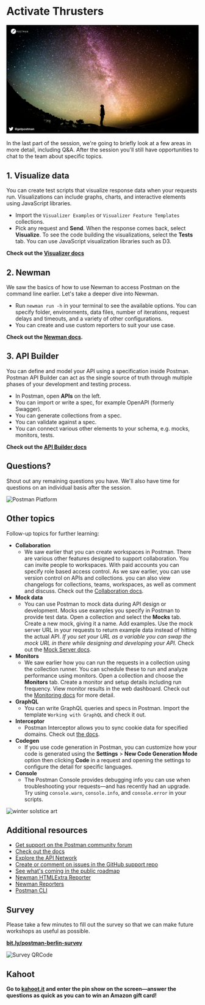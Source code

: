# Activate Thrusters

![Activate](./Activate.jpg)

In the last part of the session, we're going to briefly look at a few areas in more detail, including Q&A. After the session you'll still have opportunities to chat to the team about specific topics.

## 1. Visualize data

You can create test scripts that visualize response data when your requests run. Visualizations can include graphs, charts, and interactive elements using JavaScript libraries.

* Import the `Visualizer Examples` or `Visualizer Feature Templates` collections.
* Pick any request and __Send__. When the response comes back, select __Visualize__. To see the code building the visualizations, select the __Tests__ tab. You can use JavaScript visualization libraries such as D3.

**Check out the [Visualizer docs](https://learning.postman.com/docs/postman/sending-api-requests/visualizer/)**

## 2. Newman

We saw the basics of how to use Newman to access Postman on the command line earlier. Let's take a deeper dive into Newman.

* Run `newman run -h` in your terminal to see the available options. You can specify folder, environments, data files, number of iterations, request delays and timeouts, and a variety of other configurations.
* You can create and use custom reporters to suit your use case.

__Check out the [Newman docs](https://learning.postman.com/docs/postman/collection-runs/command-line-integration-with-newman/).__

## 3. API Builder

You can define and model your API using a specification inside Postman. Postman API Builder can act as the single source of truth through multiple phases of your development and testing process.

* In Postman, open __APIs__ on the left.
* You can import or write a spec, for example OpenAPI (formerly Swagger).
* You can generate collections from a spec.
* You can validate against a spec.
* You can connect various other elements to your schema, e.g. mocks, monitors, tests.

**Check out the [API Builder docs](https://learning.postman.com/docs/postman/design-and-develop-apis/the-api-workflow/)**

## Questions?

Shout out any remaining questions you have. We'll also have time for questions on an individual basis after the session.

![Postman Platform](./platform.png)

## Other topics

Follow-up topics for further learning:

* __Collaboration__
  * We saw earlier that you can create workspaces in Postman. There are various other features designed to support collaboration. You can invite people to workspaces. With paid accounts you can specify role based access control. As we saw earlier, you can use version control on APIs and collections. you can also view changelogs for collections, teams, workspaces, as well as comment and discuss. Check out the [Collaboration docs](https://learning.postman.com/docs/postman/collaboration/collaboration-intro/).
* __Mock data__
  * You can use Postman to mock data during API design or development. Mocks use examples you specify in Postman to provide test data. Open a collection and select the __Mocks__ tab. Create a new mock, giving it a name. Add examples. Use the mock server URL in your requests to return example data instead of hitting the actual API. _If you set your URL as a variable you can swap the mock URL in there while designing and developing your API._ Check out the [Mock Server docs](https://learning.postman.com/docs/postman/mock-servers/intro-to-mock-servers/).
* __Monitors__
  * We saw earlier how you can run the requests in a collection using the collection runner. You can schedule these to run and analyze performance using monitors. Open a collection and choose the __Monitors__ tab. Create a monitor and setup details including run frequency. View monitor results in the web dashboard. Check out the [Monitoring docs](https://learning.postman.com/docs/postman/monitors/intro-monitors/) for more detail.
* __GraphQL__
  * You can write GraphQL queries and specs in Postman. Import the template `Working with GraphQL` and check it out.
* __Interceptor__
  * Postman Interceptor allows you to sync cookie data for specified domains. Check out [the docs](https://learning.postman.com/docs/postman/sending-api-requests/interceptor/).
* __Codegen__
  * If you use code generation in Postman, you can customize how your code is generated using the __Settings__ &gt; __New Code Generation Mode__ option then clicking __Code__ in a request and opening the settings to configure the detail for specific languages.
* __Console__
  * The Postman Console provides debugging info you can use when troubleshooting your requests—and has recently had an upgrade. Try using `console.warn`, `console.info`, and `console.error` in your scripts.

![[winter solstice art](https://apod.nasa.gov/apod/image/1712/WinterSolsticeMW_Seip.jpg)](https://apod.nasa.gov/apod/image/1712/WinterSolsticeMW_Seip.jpg)

## Additional resources

* [Get support on the Postman community forum](https://community.getpostman.com/)
* [Check out the docs](https://learning.postman.com/docs/)
* [Explore the API Network](https://explore.postman.com/)
* [Create or comment on issues in the GitHub support repo](https://github.com/postmanlabs/postman-app-support/issues)
* [See what's coming in the public roadmap](https://trello.com/b/4N7PnHAz/postman-roadmap-for-developers)
* [Newman HTMLExtra Reporter](https://www.npmjs.com/package/newman-reporter-htmlextra)
* [Newman Reporters](https://www.npmjs.com/search?q=newman-reporter)
* [Postman CLI](https://github.com/matt-ball/postman-cli)

## Survey

Please take a few minutes to fill out the survey so that we can make future workshops as useful as possible.

__[bit.ly/postman-berlin-survey](http://bit.ly/postman-berlin-survey)__

![Survey QRCode](./QR_code_Berlin.png)

## Kahoot

__Go to [kahoot.it](https://kahoot.it/) and enter the pin show on the screen—answer the questions as quick as you can to win an Amazon gift card!__
